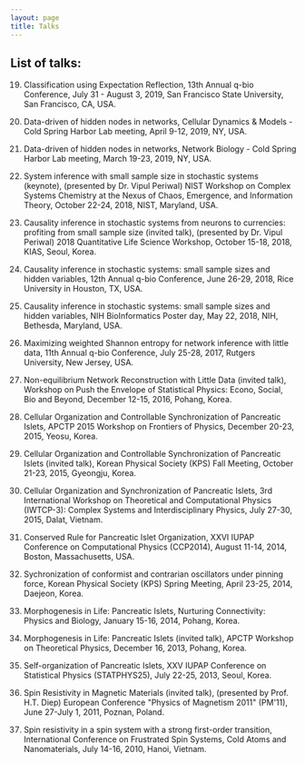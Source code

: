 ```yaml
---
layout: page
title: Talks
---
```


## List of talks:

19. Classification using Expectation Reflection, 
13th Annual q-bio Conference, July 31 - August 3, 2019, San Francisco State University, San Francisco, CA, USA.

18. Data-driven of hidden nodes in networks, 
Cellular Dynamics & Models - Cold Spring Harbor Lab meeting, April 9-12, 2019, NY, USA.

17. Data-driven of hidden nodes in networks, 
Network Biology - Cold Spring Harbor Lab meeting, March 19-23, 2019, NY, USA.

16. System inference with small sample size in stochastic systems (keynote),
(presented by Dr. Vipul Periwal)
NIST Workshop on Complex Systems Chemistry at the Nexus of Chaos, Emergence, and Information Theory,
October 22-24, 2018, NIST, Maryland, USA.

15. Causality inference in stochastic systems from neurons to currencies: profiting from small sample size (invited talk),
(presented by Dr. Vipul Periwal)
2018 Quantitative Life Science Workshop,
October 15-18, 2018, KIAS, Seoul, Korea. 

14. Causality inference in stochastic systems: small sample sizes and hidden variables,
12th Annual q-bio Conference, June 26-29, 2018, 
Rice University in Houston, TX, USA.

13. Causality inference in stochastic systems: small sample sizes and hidden variables,
NIH BioInformatics Poster day, 
May 22, 2018, NIH, Bethesda, Maryland, USA.

12. Maximizing weighted Shannon entropy for network inference with little data,
11th Annual q-bio Conference, 
July 25-28, 2017, Rutgers University, New Jersey, USA.

11. Non-equilibrium Network Reconstruction with Little Data (invited talk),
Workshop on Push the Envelope of Statistical Physics: Econo, Social, Bio and Beyond,
December 12-15, 2016, Pohang, Korea.

10. Cellular Organization and Controllable Synchronization of Pancreatic Islets,
APCTP 2015 Workshop on Frontiers of Physics, 
December 20-23, 2015, Yeosu, Korea.

9. Cellular Organization and Controllable Synchronization of Pancreatic Islets (invited talk),
Korean Physical Society (KPS) Fall Meeting, 
October 21-23, 2015, Gyeongju, Korea.

8. Cellular Organization and Synchronization of Pancreatic Islets,
3rd International Workshop on Theoretical and Computational Physics (IWTCP-3): Complex Systems and Interdisciplinary Physics,
July 27-30, 2015, Dalat, Vietnam.

7. Conserved Rule for Pancreatic Islet Organization,
XXVI IUPAP Conference on Computational Physics (CCP2014),
August 11-14, 2014, Boston, Massachusetts, USA.

6. Sychronization of conformist and contrarian oscillators under pinning force,
Korean Physical Society (KPS) Spring Meeting,
April 23-25, 2014, Daejeon, Korea.

5. Morphogenesis in Life: Pancreatic Islets,
Nurturing Connectivity: Physics and Biology,
January 15-16, 2014, Pohang, Korea.

4. Morphogenesis in Life: Pancreatic Islets (invited talk),
APCTP Workshop on Theoretical Physics,
December 16, 2013, Pohang, Korea.

3. Self-organization of Pancreatic Islets,
XXV IUPAP Conference on Statistical Physics (STATPHYS25),
July 22-25, 2013, Seoul, Korea.

2. Spin Resistivity in Magnetic Materials (invited talk),
(presented by Prof. H.T. Diep)
European Conference "Physics of Magnetism 2011" (PM'11),
June 27-July 1, 2011, Poznan, Poland.

1. Spin resistivity in a spin system with a strong first-order transition,
International Conference on Frustrated Spin Systems, Cold Atoms and Nanomaterials,
July 14-16, 2010, Hanoi, Vietnam.



